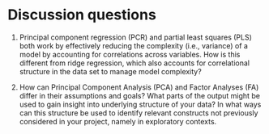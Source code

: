 # Discussion questions

1.	Principal component regression (PCR) and partial least squares (PLS) both work by effectively reducing the complexity (i.e., variance) of a model by accounting for correlations across variables. How is this different from ridge regression, which also accounts for correlational structure in the data set to manage model complexity?

2.	How can Principal Component Analysis (PCA) and Factor Analyses (FA) differ in their assumptions and goals? What parts of the output might be used to gain insight into underlying structure of your data? In what ways can this structure be used to identify relevant constructs not previously considered in your project, namely in exploratory contexts.
